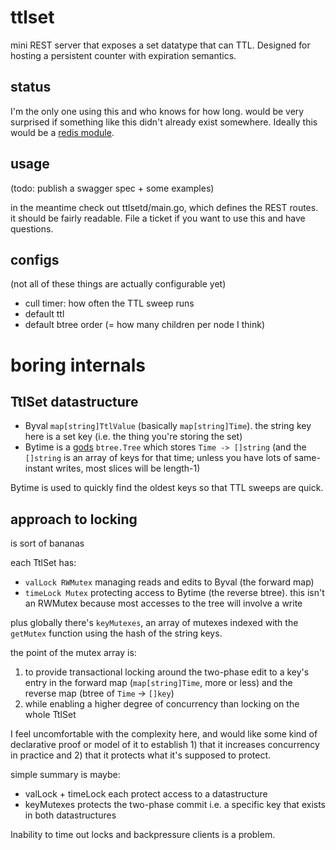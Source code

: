 # ttlset

mini REST server that exposes a set datatype that can TTL. Designed for hosting a persistent counter with expiration semantics.

## status

I'm the only one using this and who knows for how long. would be very surprised if something like this didn't already exist somewhere. Ideally this would be a [redis module](https://redis.io/docs/modules/).

## usage

(todo: publish a swagger spec + some examples)

in the meantime check out ttlsetd/main.go, which defines the REST routes. it should be fairly readable. File a ticket if you want to use this and have questions.

## configs

(not all of these things are actually configurable yet)

- cull timer: how often the TTL sweep runs
- default ttl
- default btree order (= how many children per node I think)

# boring internals

## TtlSet datastructure

- Byval `map[string]TtlValue` (basically `map[string]Time`). the string key here is a set key (i.e. the thing you're storing the set)
- Bytime is a [gods](https://pkg.go.dev/github.com/emirpasic/gods) `btree.Tree` which stores `Time -> []string` (and the `[]string` is an array of keys for that time; unless you have lots of same-instant writes, most slices will be length-1)

Bytime is used to quickly find the oldest keys so that TTL sweeps are quick.

## approach to locking

is sort of bananas

each TtlSet has:
- `valLock RWMutex` managing reads and edits to Byval (the forward map)
- `timeLock Mutex` protecting access to Bytime (the reverse btree). this isn't an RWMutex because most accesses to the tree will involve a write

plus globally there's `keyMutexes`, an array of mutexes indexed with the `getMutex` function using the hash of the string keys.

the point of the mutex array is:
1. to provide transactional locking around the two-phase edit to a key's entry in the forward map (`map[string]Time`, more or less) and the reverse map (btree of `Time` -> `[]key`)
1. while enabling a higher degree of concurrency than locking on the whole TtlSet

I feel uncomfortable with the complexity here, and would like some kind of declarative proof or model of it to establish 1) that it increases concurrency in practice and 2) that it protects what it's supposed to protect.

simple summary is maybe:
- valLock + timeLock each protect access to a datastructure
- keyMutexes protects the two-phase commit i.e. a specific key that exists in both datastructures

Inability to time out locks and backpressure clients is a problem.
